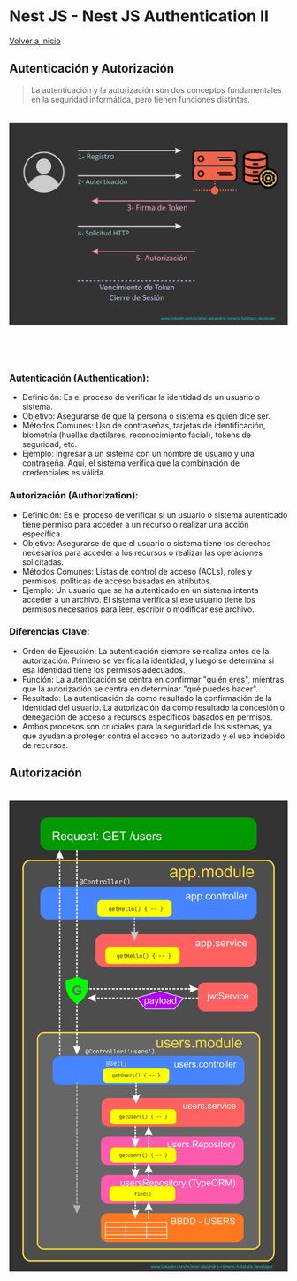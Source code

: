 # Nest JS - Nest JS Authentication II

[Volver a Inicio](../README.md)

## Autenticación y Autorización

> La autenticación y la autorización son dos conceptos fundamentales en la seguridad informática, pero tienen funciones distintas.

<img src="./assets/09-01.png" style="margin: 20px 0 60px 0">

### Autenticación (Authentication):

- Definición: Es el proceso de verificar la identidad de un usuario o sistema.
- Objetivo: Asegurarse de que la persona o sistema es quien dice ser.
- Métodos Comunes: Uso de contraseñas, tarjetas de identificación, biometría (huellas dactilares, reconocimiento facial), tokens de seguridad, etc.
- Ejemplo: Ingresar a un sistema con un nombre de usuario y una contraseña. Aquí, el sistema verifica que la combinación de credenciales es válida.

### Autorización (Authorization):

- Definición: Es el proceso de verificar si un usuario o sistema autenticado tiene permiso para acceder a un recurso o realizar una acción específica.
- Objetivo: Asegurarse de que el usuario o sistema tiene los derechos necesarios para acceder a los recursos o realizar las operaciones solicitadas.
- Métodos Comunes: Listas de control de acceso (ACLs), roles y permisos, políticas de acceso basadas en atributos.
- Ejemplo: Un usuario que se ha autenticado en un sistema intenta acceder a un archivo. El sistema verifica si ese usuario tiene los permisos necesarios para leer, escribir o modificar ese archivo.

### Diferencias Clave:

- Orden de Ejecución: La autenticación siempre se realiza antes de la autorización. Primero se verifica la identidad, y luego se determina si esa identidad tiene los permisos adecuados.
- Función: La autenticación se centra en confirmar "quién eres", mientras que la autorización se centra en determinar "qué puedes hacer".
- Resultado: La autenticación da como resultado la confirmación de la identidad del usuario. La autorización da como resultado la concesión o denegación de acceso a recursos específicos basados en permisos.
- Ambos procesos son cruciales para la seguridad de los sistemas, ya que ayudan a proteger contra el acceso no autorizado y el uso indebido de recursos.

## Autorización

<img src="./assets/09-02.png" style="margin: 20px 0 60px 0">